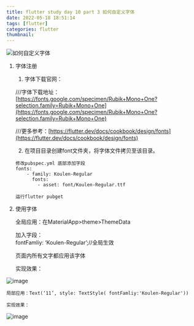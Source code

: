 ```yaml
---
title: flutter study day 10 part 3 如何自定义字体
date: 2022-05-18 18:51:14
tags: [flutter]
categories: flutter
thumbnail:
---
```


![如何自定义字体](https://res.craft.do/user/full/95b613cb-a607-3458-0fba-b0ca77de5993/doc/FCF6B334-1BA5-47F2-A08D-57EDDDD0696D/8CAF7FDB-70E2-4902-ADB6-7EEB9216C4FE_2/VlZ8MtVXBhO9iyf4Gk1wuw0zrvcKNRWktGmzuKCiWfoz/Image.png)
<!-- more -->

1. 字体注册
	1. 字体下载官网：

	///字体下载地址：[https://fonts.google.com/specimen/Rubik+Mono+One?selection.family=Rubik+Mono+One](https://fonts.google.com/specimen/Rubik+Mono+One?selection.family=Rubik+Mono+One)

	///更多参考：[https://flutter.dev/docs/cookbook/design/fonts](https://flutter.dev/docs/cookbook/design/fonts)


	2. 在项目目录创建font文件夹，将字体文件拷贝至该目录。

    ```other
    修改pubspec.yml 底部添加字段
    fonts:
        - family: Koulen-Regular
          fonts:
            - asset: font/Koulen-Regular.ttf
    
    运行flutter pubget
    ```

2. 使用字体

	全局应用：在MaterialApp>theme>ThemeData

	加入字段：  
fontFamliy: ‘Koulen-Regular’;//全局生效

	页面内所有文字都应用该字体

	实现效果：

![image](https://res.craft.do/user/full/95b613cb-a607-3458-0fba-b0ca77de5993/doc/FCF6B334-1BA5-47F2-A08D-57EDDDD0696D/8CAF7FDB-70E2-4902-ADB6-7EEB9216C4FE_2/VlZ8MtVXBhO9iyf4Gk1wuw0zrvcKNRWktGmzuKCiWfoz/Image.png)

	局部应用：Text(‘11’, style: TextStyle( fontFamliy:'Koulen-Regular'))

	实现效果：

![image](https://res.craft.do/user/full/95b613cb-a607-3458-0fba-b0ca77de5993/doc/FCF6B334-1BA5-47F2-A08D-57EDDDD0696D/777839C2-197D-4D78-98AD-17634E5E0035_2/yMGvSAmOEiVP4jlXtc6HAOVYaNdUtzWbVt2onAb7CI4z/Image.png)
